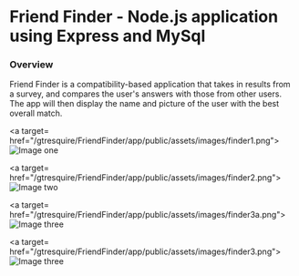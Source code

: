 # Friend Finder - Node.js application using Express and MySql

### Overview

Friend Finder is a compatibility-based application that takes in results from a survey, and compares the user's answers with those from other users. The app will then display the name and picture of the user with the best overall match.


<a target= href="/gtresquire/FriendFinder/app/public/assets/images/finder1.png"><img src="/gtresquire/FriendFinder/app/public/assets/images/finder1.png" alt="Image one" style="max-width:100%;"></a>

<a target= href="/gtresquire/FriendFinder/app/public/assets/images/finder2.png"><img src="/gtresquire/FriendFinder/app/public/assets/images/finder2.png" alt="Image two" style="max-width:100%;"></a>

<a target= href="/gtresquire/FriendFinder/app/public/assets/images/finder3a.png"><img src="/gtresquire/FriendFinder/app/public/assets/images/finder3a.png" alt="Image three" style="max-width:100%;"></a>

<a target= href="/gtresquire/FriendFinder/app/public/assets/images/finder3.png"><img src="/gtresquire/FriendFinder/app/public/assets/images/finder3.png" alt="Image three" style="max-width:100%;"></a>
